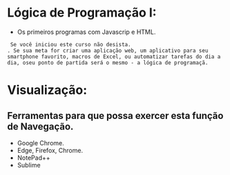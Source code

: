 # Lógica de Programação I:

- Os primeiros programas com Javascrip e HTML.

```
 Se você iniciou este curso não desista.
. Se sua meta for criar uma aplicação web, um aplicativo para seu smartphone favorito, macros de Excel, ou automatizar tarefas do dia a dia, oseu ponto de partida será o mesmo - a lógica de programaçã.
```

# Visualização:

## Ferramentas para que possa exercer esta função de Navegação.

- Google Chrome.
- Edge, Firefox, Chrome.
- NotePad++
- Sublime
